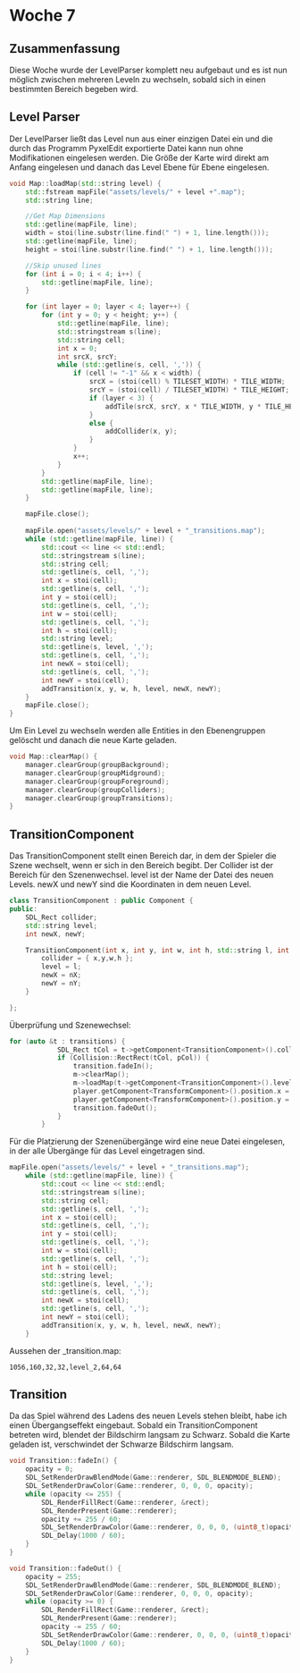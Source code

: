 # Woche 7

## Zusammenfassung

Diese Woche wurde der LevelParser komplett neu aufgebaut und es ist nun möglich zwischen mehreren Leveln zu wechseln, sobald sich in einen bestimmten Bereich begeben wird. 

## Level Parser

Der LevelParser ließt das Level nun aus einer einzigen Datei ein und die durch das Programm PyxelEdit exportierte Datei kann nun ohne Modifikationen eingelesen werden. Die Größe der Karte wird direkt am Anfang eingelesen und danach das Level Ebene für Ebene eingelesen.

```c++
void Map::loadMap(std::string level) {
	std::fstream mapFile("assets/levels/" + level +".map");
	std::string line;

	//Get Map Dimensions
	std::getline(mapFile, line);	
	width = stoi(line.substr(line.find(" ") + 1, line.length()));
	std::getline(mapFile, line);
	height = stoi(line.substr(line.find(" ") + 1, line.length()));

	//Skip unused lines
	for (int i = 0; i < 4; i++) {
		std::getline(mapFile, line);
	}	

	for (int layer = 0; layer < 4; layer++) {
		for (int y = 0; y < height; y++) {
			std::getline(mapFile, line);
			std::stringstream s(line);
			std::string cell;
			int x = 0; 
			int srcX, srcY;
			while (std::getline(s, cell, ',')) {
				if (cell != "-1" && x < width) {
					srcX = (stoi(cell) % TILESET_WIDTH) * TILE_WIDTH;
					srcY = (stoi(cell) / TILESET_WIDTH) * TILE_HEIGHT;
					if (layer < 3) {
						addTile(srcX, srcY, x * TILE_WIDTH, y * TILE_HEIGHT, layer);
					}
					else {
						addCollider(x, y);
					}
				}
				x++;
			}			
		}
		std::getline(mapFile, line);
		std::getline(mapFile, line);
	}

	mapFile.close();
	
	mapFile.open("assets/levels/" + level + "_transitions.map");
	while (std::getline(mapFile, line)) {
		std::cout << line << std::endl; 
		std::stringstream s(line);
		std::string cell;
		std::getline(s, cell, ',');
		int x = stoi(cell);
		std::getline(s, cell, ',');
		int y = stoi(cell);
		std::getline(s, cell, ',');
		int w = stoi(cell);
		std::getline(s, cell, ',');
		int h = stoi(cell);
		std::string level;
		std::getline(s, level, ',');
		std::getline(s, cell, ',');
		int newX = stoi(cell);
		std::getline(s, cell, ',');
		int newY = stoi(cell);
		addTransition(x, y, w, h, level, newX, newY);
	}
	mapFile.close();
}
```

Um Ein Level zu wechseln werden alle Entities in den Ebenengruppen gelöscht und danach die neue Karte geladen. 

```c++
void Map::clearMap() {
	manager.clearGroup(groupBackground);
	manager.clearGroup(groupMidground);
	manager.clearGroup(groupForeground);
	manager.clearGroup(groupColliders);
	manager.clearGroup(groupTransitions);
}
```



## TransitionComponent

Das TransitionComponent stellt einen Bereich dar, in dem der Spieler die Szene wechselt, wenn er sich in den Bereich begibt. Der Collider ist der Bereich für den Szenenwechsel. level ist der Name der Datei des neuen Levels. newX und newY sind die Koordinaten in dem neuen Level.

```c++
class TransitionComponent : public Component {
public:
	SDL_Rect collider; 
	std::string level; 
	int newX, newY;

	TransitionComponent(int x, int y, int w, int h, std::string l, int nX, int nY) {
		collider = { x,y,w,h };
		level = l; 
		newX = nX;
		newY = nY; 
	}

};
```

Überprüfung und Szenewechsel:

```c++
for (auto &t : transitions) {
			SDL_Rect tCol = t->getComponent<TransitionComponent>().collider;
			if (Collision::RectRect(tCol, pCol)) {
				transition.fadeIn();
				m->clearMap();
				m->loadMap(t->getComponent<TransitionComponent>().level);
				player.getComponent<TransformComponent>().position.x = t->getComponent<TransitionComponent>().newX;
				player.getComponent<TransformComponent>().position.y = t->getComponent<TransitionComponent>().newY;
				transition.fadeOut();
			}
		}
```

Für die Platzierung der Szenenübergänge wird eine neue Datei eingelesen, in der alle Übergänge für das Level eingetragen sind. 

```c++
mapFile.open("assets/levels/" + level + "_transitions.map");
	while (std::getline(mapFile, line)) {
		std::cout << line << std::endl; 
		std::stringstream s(line);
		std::string cell;
		std::getline(s, cell, ',');
		int x = stoi(cell);
		std::getline(s, cell, ',');
		int y = stoi(cell);
		std::getline(s, cell, ',');
		int w = stoi(cell);
		std::getline(s, cell, ',');
		int h = stoi(cell);
		std::string level;
		std::getline(s, level, ',');
		std::getline(s, cell, ',');
		int newX = stoi(cell);
		std::getline(s, cell, ',');
		int newY = stoi(cell);
		addTransition(x, y, w, h, level, newX, newY);
	}
```

Aussehen der _transition.map:

```
1056,160,32,32,level_2,64,64
```



## Transition

Da das Spiel während des Ladens des neuen Levels stehen bleibt, habe ich einen Übergangseffekt eingebaut. Sobald ein TransitionComponent betreten wird, blendet der Bildschirm langsam zu Schwarz. Sobald die Karte geladen ist, verschwindet der Schwarze Bildschirm langsam. 

```c++
void Transition::fadeIn() {
	opacity = 0;
	SDL_SetRenderDrawBlendMode(Game::renderer, SDL_BLENDMODE_BLEND);
	SDL_SetRenderDrawColor(Game::renderer, 0, 0, 0, opacity);
	while (opacity <= 255) {
		SDL_RenderFillRect(Game::renderer, &rect);
		SDL_RenderPresent(Game::renderer);
		opacity += 255 / 60;
		SDL_SetRenderDrawColor(Game::renderer, 0, 0, 0, (uint8_t)opacity);
		SDL_Delay(1000 / 60);
	}
}

void Transition::fadeOut() {
	opacity = 255;
	SDL_SetRenderDrawBlendMode(Game::renderer, SDL_BLENDMODE_BLEND);
	SDL_SetRenderDrawColor(Game::renderer, 0, 0, 0, opacity);
	while (opacity >= 0) {
		SDL_RenderFillRect(Game::renderer, &rect);
		SDL_RenderPresent(Game::renderer);
		opacity -= 255 / 60;
		SDL_SetRenderDrawColor(Game::renderer, 0, 0, 0, (uint8_t)opacity);
		SDL_Delay(1000 / 60);
	}
}
```

